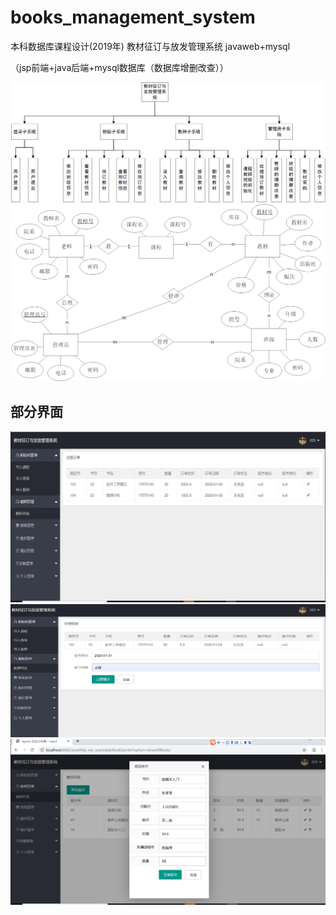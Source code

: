 # books_management_system
本科数据库课程设计(2019年)  教材征订与放发管理系统   javaweb+mysql  

（jsp前端+java后端+mysql数据库（数据库增删改查））

![Image text](https://github.com/jisooma/books_management_system/blob/main/images/functions.png)
![Image text](https://github.com/jisooma/books_management_system/blob/main/images/ER.png)

## 部分界面
![Image text](https://github.com/jisooma/books_management_system/blob/main/images/image1.png)
![Image text](https://github.com/jisooma/books_management_system/blob/main/images/image2.png)
![Image text](https://github.com/jisooma/books_management_system/blob/main/images/image3.png)
